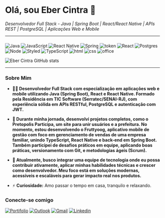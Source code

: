 # Olá, sou Eber Cintra 👋


  <em>Desenvolvedor Full Stack - Java | Spring Boot | React/React Native | APIs REST | PostgreSQL | Aplicações Web e Mobile</em>


---

###

![Java]( https://img.shields.io/badge/Java-ED8B00?style=for-the-badge&logo=openjdk&logoColor=white)
![JavaScript](https://img.shields.io/badge/JavaScript-F7DF1E?style=for-the-badge&logo=javascript&logoColor=black)
![React Native]( https://img.shields.io/badge/React_Native-20232A?style=for-the-badge&logo=react&logoColor=61DAFB)
![Spring]( https://img.shields.io/badge/Spring-6DB33F?style=for-the-badge&logo=spring&logoColor=white)
![token]( https://img.shields.io/badge/json%20web%20tokens-323330?style=for-the-badge&logo=json-web-tokens&logoColor=pink)
![React]( https://img.shields.io/badge/React-20232A?style=for-the-badge&logo=react&logoColor=61DAFB)
![Postgres]( https://img.shields.io/badge/PostgreSQL-316192?style=for-the-badge&logo=postgresql&logoColor=white)
![Node](https://img.shields.io/badge/Node.js-43853D?style=for-the-badge&logo=node.js&logoColor=white)
![Styled](https://img.shields.io/badge/styled--components-DB7093?style=for-the-badge&logo=styled-components&logoColor=white)
![TypeScript](  https://img.shields.io/badge/TypeScript-007ACC?style=for-the-badge&logo=typescript&logoColor=white48)
![html](  https://img.shields.io/badge/HTML-239120?style=for-the-badge&logo=html5&logoColor=white)
![css](https://img.shields.io/badge/CSS-239120?&style=for-the-badge&logo=css3&logoColor=white)
![office](https://img.shields.io/badge/Microsoft_Office-D83B01?style=for-the-badge&logo=microsoft-office&logoColor=white)



![Eber Cintra GitHub stats](https://github-readme-stats.vercel.app/api?username=cintra444&show_icons=true&theme=tokyonight)


---


### Sobre Mim

- **👨‍💻 Desenvolvedor Full Stack com especialização em aplicações web e mobile utilizando Java (Spring Boot), React e React Native. Formado pela Residência em TIC Software (Serratec/SENAI-RJ), com experiência sólida em APIs RESTful, PostgreSQL e autenticação com JWT.**

- **🚀 Durante minha jornada, desenvolvi projetos completos, como o Pretopolis Participa, um site para unir usuários e a prefeitura. No momento, estou desenvolvendo o Fruttyoog, aplicativo mobile de gestão com foco em gerenciamento de vendas de uma empresa familiar, unindo TypeScript, React Native e back-end em Spring Boot. Também participei de desafios práticos em equipe, aplicando boas práticas, versionamento com Git, e metodologias ágeis (Scrum).**

- **🎯 Atualmente, busco integrar uma equipe de tecnologia onde eu possa contribuir ativamente, aplicar minhas habilidades técnicas e crescer como desenvolvedor. Meu foco está em soluções modernas, acessíveis e escaláveis para gerar impacto real nos produtos.**
- ⚡ **Curiosidade:** Amo passar o tempo em casa, tranquilo e relaxando.

### Conecte-se comigo


[![Portifolio](https://img.shields.io/website-up-down-green-red/http/cv.lbesson.qc.to.svg)](https://portifolio-eber.netlify.app/)
[![Outlook](https://img.shields.io/badge/Microsoft_Outlook-0078D4?style=for-the-badge&logo=microsoft-outlook&logoColor=white)](organico_51@hotmail.com)
[![Gmail](https://img.shields.io/badge/Gmail-D14836?style=for-the-badge&logo=gmail&logoColor=white)](cintra.eber@gmail.com)
[![Linkedin](https://img.shields.io/badge/LinkedIn-0077B5?style=for-the-badge&logo=linkedin&logoColor=white)](https://www.linkedin.com/in/ebercintra/)
